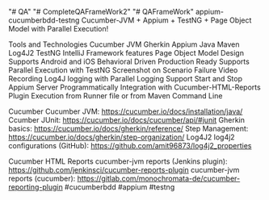"# QA" 
"# CompleteQAFrameWork2" 
"# QAFrameWork" 
appium-cucumberbdd-testng
Cucumber-JVM + Appium + TestNG + Page Object Model with Parallel Execution!

Tools and Technologies
Cucumber JVM
Gherkin
Appium
Java
Maven
Log4J2
TestNG
IntelliJ
Framework features
Page Object Model Design
Supports Android and iOS
Behavioral Driven
Production Ready
Supports Parallel Execution with TestNG
Screenshot on Scenario Failure
Video Recording
Log4J logging with Parallel Logging Support
Start and Stop Appium Server Programmatically
Integration with Cucumber-HTML-Reports Plugin
Execution from Runner file or from Maven Command Line

Cucumber
Cucumber JVM: https://cucumber.io/docs/installation/java/
Ccumber JUnit: https://cucumber.io/docs/cucumber/api/#junit
Gherkin basics: https://cucumber.io/docs/gherkin/reference/
Step Management: https://cucumber.io/docs/gherkin/step-organization/
Log4J2
log4j2 configurations (GitHub): https://github.com/amit96873/log4j2_properties

Cucumber HTML Reports
cucumber-jvm reports (Jenkins plugin): https://github.com/jenkinsci/cucumber-reports-plugin
cucumber-jvm reports (cucumber): https://gitlab.com/monochromata-de/cucumber-reporting-plugin
#cucumberbdd #appium #testng
